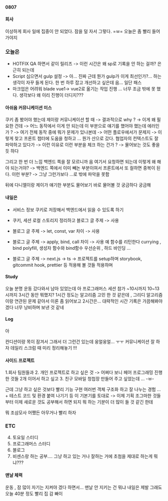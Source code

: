 #### 0807

#### 회사 

이상하게 회사 일에 집중이 안 되었다. 잠을 덜 자서 그렇다. =ㅂ= 
오늘은 좀 빨리 들어가야지 

### 오늘은
- HOTFIX QA 하면서 같이 릴리즈 -> 이런 시간은 왜 sp로 기록을 안 하는 걸까? 은근히 되는데 
- Script 심으면서 gulp 설정 -> 아... 진짜 근데 뭔가 gulp가 이게 최선인가?... 하는 생각이 자꾸 들게 된다. 한 번 하루 잡고 개선하고 싶은데 음... 일단 패스 
- 마크업은 어려워 blade vue1-> vue2로 옮기는 작업 진행 ... 너무 조금 밖에 못 했다. 생각보다 왜 이리 진행이 더디지??? 

#### 아쉬움 커뮤니케이션 미스 

쿠키 좀 봤어야 했는데 
제이랑 커뮤니케이션 할 때 -> 결과적으로 why ? -> 이게 왜 필요한 건데 -> 어느 동작에서 이게 안 되는데 이 부분으로 얘기를 했어야 했는데 
에러인가 ? -> 여기 전체 동작 중에 뭐가 문제가 있나본데 -> 어떤 플로우에서가 문제지 -> 이렇게 찾고 프론트 챕터에 도움을 청하고 ...
뭔가 산으로 갔다. 
협업자의 컨텍스트도 잘 파악하고 있다가 -> 이런 이유로 이런 부분을 체크 하는 건가 ? -> 물어보는 것도 좋을 듯 하다 

그리고 한 번 더 느낌 백엔드 쪽을 잘 모르니까 음 여기서 요청하면 되는데 이렇게 왜 해야 되는거야? -> 백엔드 쪽에서 이미 빼논 부분이여서 프론트에서 또 컬하면 중복이 된다. 이런 부분? -> 그냥 그런가보다 ...로 밖에 파악을 못함 

뒤에 다니엘이랑 제이가 얘기한 부분도 물어보기 바로 물어볼 것 궁금하다 궁금해

#### 내일은 

- 서비스 정보 쿠키로 저장해서 백엔드에서 읽을 수 있도록 하기 

- 쿠키, 세션 로컬 스토리지 정리하고 블로그 글 주제 -> 사용 
- 블로그 글 주제 -> let, const, var 차이 -> 사용
- 블로그 글 주제 -> apply, bind, call 차이 -> 사용 예  함수를 리턴한다 currying , bind polyfill, 생성자 함수와 bind함수 우선순위 , 하드 바인딩 ... 
- 블로그 글 주제 -> next.js -> ts -> 프로젝트를 setup하며 storybook, gitcommit hook, prettier 등 적용해 볼 것들 적용하며  


#### Study 

오늘 분명 운동 갔다와서 남아 있었는데 
아 프로그래머스 세션 참가 ~10시까지 
10~13시까지 3시간 동안 뭐했지? 1시간 정도는 알고리즘 고민 한 것 같은데 , 그리디 알고리즘이랑 연관된 문제 같아서 이론 좀 읽어보고 
2시간은... 대략적인 시간 기록은 가끔해봐야 겠다 너무 낭비하며 보낸 것 같네 



#### Log 

아

컨디션이랑 목이 잠겨서 그래서 더 그런건 있는데 
웅얼웅얼... ㅜㅜ 커뮤니케이션 잘 하자 데일리 스크럼 때 미리 정리해놓기 !!!  


#### 사이드 프로젝트 

1.회사 팀원들과 
2. 개인 프로젝트로 하고 싶은 것 -> 어쩌다 보니 페어 프로그래밍 진행한 것들 2개 이어서 하고 싶고 
3. 친구 모바일 청첩장 만들어 주고 싶었는데 ... -ㅂ- 


근데 그냥 하고 싶은 것보다 빨리 기능 구현 여러번 객체 구조화 하고 잘 나누는 경험 ... + 테스트 코드 및 환경 붙여 나기기 등
이 기본기를 토대로 -> 이제 기획 조그마한 것들 부터 이제 새로운 것도 공부해서 하면 되지 뭐 하는 기분이 더 많이 들 것 같긴 한데 

뭐 조삼모사 어쨌든 아무거나 빨리 하자

### ETC
4. 토요일 스터디 
5. 프로그래머스 스터디 
6. 블로그 
7. 비센스랑 하는 공부.... 
그냥 하고 있는 거나 잘하는 거에 초첨을 제대로 하는게 뭐냐???

#### 맨날 체력 
운동 , 잠 많이 자기는 지켜야 겠다 하면서... 맨날 안 지키는 건 뭐냐
내일은 제발 그래도 오늘 40분 정도 빨리 집 감 빠이 